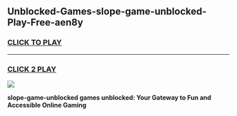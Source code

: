 
## Unblocked-Games-slope-game-unblocked-Play-Free-aen8y
<h3>
<a href="https://premium76.site?title=slope-game-unblocked&ref=24M">CLICK TO PLAY</a></h3>
<hr>

<h3>
<a href="https://premium76.site?title=slope-game-unblocked&ref=24M">CLICK 2 PLAY</a>
  
</h3>

<a href="https://premium76.site?title=slope-game-unblocked&ref=24M"><img src="https://clearcache.store/games.png"></a>


**slope-game-unblocked games unblocked: Your Gateway to Fun and Accessible Online Gaming**
